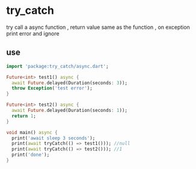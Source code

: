 <!-- 本文件由 ./readme.make.md 自动生成，请不要直接修改此文件 -->

# try_catch

try call a async function , return value same as the function , on exception print error and ignore

## use

```dart
import 'package:try_catch/async.dart';

Future<int> test1() async {
  await Future.delayed(Duration(seconds: 3));
  throw Exception('test error');
}

Future<int> test2() async {
  await Future.delayed(Duration(seconds: 1));
  return 1;
}

void main() async {
  print('await sleep 3 seconds');
  print(await tryCatch(() => test1())); //null
  print(await tryCatch(() => test2())); //1
  print('done');
}

```
